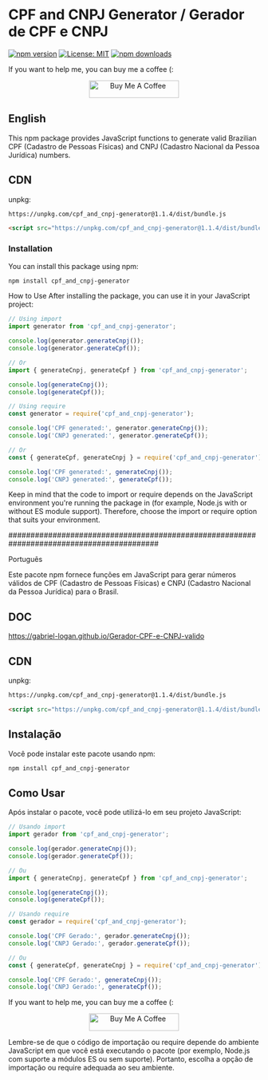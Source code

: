 # CPF and CNPJ Generator / Gerador de CPF e CNPJ

[![npm version](https://badge.fury.io/js/cpf_and_cnpj-generator.svg?refresh=5)](https://badge.fury.io/js/cpf_and_cnpj-generator)
[![License: MIT](https://img.shields.io/badge/License-MIT-yellow.svg)](https://opensource.org/licenses/MIT)
[![npm downloads](https://img.shields.io/npm/dm/cpf_and_cnpj-generator.svg?style=flat-square)](https://npm-stat.com/charts.html?package=cpf_and_cnpj-generator)

If you want to help me, you can buy me a coffee (:

<p align="center">
	<a href="https://www.buymeacoffee.com/gabriellogan" target="_blank">
		<img src="https://cdn.buymeacoffee.com/buttons/v2/default-yellow.png" alt="Buy Me A Coffee" style="height: 35px !important;width: 180px !important;" >
	</a>
</p>

## English

This npm package provides JavaScript functions to generate valid Brazilian CPF (Cadastro de Pessoas Físicas) and CNPJ (Cadastro Nacional da Pessoa Jurídica) numbers.

## CDN

unpkg:
```bash
https://unpkg.com/cpf_and_cnpj-generator@1.1.4/dist/bundle.js
```
```html
<script src="https://unpkg.com/cpf_and_cnpj-generator@1.1.4/dist/bundle.js"></script>
```

### Installation

You can install this package using npm:

```bash
npm install cpf_and_cnpj-generator
```

How to Use
After installing the package, you can use it in your JavaScript project:


```javascript
// Using import
import generator from 'cpf_and_cnpj-generator';

console.log(generator.generateCnpj());
console.log(generator.generateCpf());

// Or
import { generateCnpj, generateCpf } from 'cpf_and_cnpj-generator';

console.log(generateCnpj());
console.log(generateCpf());

// Using require
const generator = require('cpf_and_cnpj-generator');

console.log('CPF generated:', generator.generateCnpj());
console.log('CNPJ generated:', generator.generateCpf());

// Or
const { generateCpf, generateCnpj } = require('cpf_and_cnpj-generator');

console.log('CPF generated:', generateCnpj());
console.log('CNPJ generated:', generateCpf());
```

Keep in mind that the code to import or require depends on the JavaScript environment you're running the package in (for example, Node.js with or without ES module support). Therefore, choose the import or require option that suits your environment.

##########################################################################################

Português

Este pacote npm fornece funções em JavaScript para gerar números válidos de CPF (Cadastro de Pessoas Físicas) e CNPJ (Cadastro Nacional da Pessoa Jurídica) para o Brasil.

## DOC

https://gabriel-logan.github.io/Gerador-CPF-e-CNPJ-valido

## CDN

unpkg:
```bash
https://unpkg.com/cpf_and_cnpj-generator@1.1.4/dist/bundle.js
```
```html
<script src="https://unpkg.com/cpf_and_cnpj-generator@1.1.4/dist/bundle.js"></script>
```

## Instalação
Você pode instalar este pacote usando npm:

```bash
npm install cpf_and_cnpj-generator
```

## Como Usar
Após instalar o pacote, você pode utilizá-lo em seu projeto JavaScript:

```javascript
// Usando import
import gerador from 'cpf_and_cnpj-generator';

console.log(gerador.generateCnpj());
console.log(gerador.generateCpf());

// Ou
import { generateCnpj, generateCpf } from 'cpf_and_cnpj-generator';

console.log(generateCnpj());
console.log(generateCpf());

// Usando require
const gerador = require('cpf_and_cnpj-generator');

console.log('CPF Gerado:', gerador.generateCnpj());
console.log('CNPJ Gerado:', gerador.generateCpf());

// Ou
const { generateCpf, generateCnpj } = require('cpf_and_cnpj-generator');

console.log('CPF Gerado:', generateCnpj());
console.log('CNPJ Gerado:', generateCpf());
```

If you want to help me, you can buy me a coffee (:

<p align="center">
	<a href="https://www.buymeacoffee.com/gabriellogan" target="_blank">
		<img src="https://cdn.buymeacoffee.com/buttons/v2/default-yellow.png" alt="Buy Me A Coffee" style="height: 35px !important;width: 180px !important;" >
	</a>
</p>

Lembre-se de que o código de importação ou require depende do ambiente JavaScript em que você está executando o pacote (por exemplo, Node.js com suporte a módulos ES ou sem suporte). Portanto, escolha a opção de importação ou require adequada ao seu ambiente.
